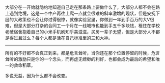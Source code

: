 <p data-pid="y080wakP">大部分在一开始就隐约地知道自己走在那条路上要做什么了，大部分人都不会在路上遇到绝境，这是一个中产再往上爬一点就会很难的斜率激增的现状，但是安抚下层的大政策也不会让你过得很惨，就像实验室里，你做到一年到手百万的大V很难，但是大部分打杂的合同工一个月在一线城市也能到手五千多块钱，租住在学校老破宿舍抱着自己的小米手机刷知乎美滋滋，买房一辈子无望，但是大部分人不都是得过且过么？每个人都是活在自己标准里的三和大神。</p><hr><p data-pid="t5XiMN3Y">所有的不好都不会真正到来，都是危言耸听，当你还在那个位置停留的时候，危言耸听的激励只是你的一个念头，而再虚无缥缈的利好，也都会成为最后的希望和唯一的救命稻草。</p><p data-pid="yUnTCGzg">多说无益，因为什么都不会改变。</p>